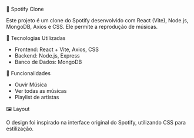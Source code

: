 🎵 Spotify Clone

Este projeto é um clone do Spotify desenvolvido com React (Vite), Node.js, MongoDB, Axios e CSS. Ele permite a reprodução de músicas.

🚀 Tecnologias Utilizadas

- Frontend: React + Vite, Axios, CSS
- Backend: Node.js, Express
- Banco de Dados: MongoDB

📌 Funcionalidades

- Ouvir Música
- Ver todas as músicas
- Playlist de artistas

🖼️ Layout

O design foi inspirado na interface original do Spotify, utilizando CSS para estilização.
 
